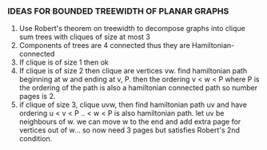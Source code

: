 ### IDEAS FOR BOUNDED TREEWIDTH OF PLANAR GRAPHS

1. Use Robert's theorem on treewidth to decompose graphs into clique sum trees with cliques of size at most 3
2. Components of trees are 4 connected thus they are Hamiltonian-connected
3. If clique is of size 1 then ok
4. If clique is of size 2 then clique are vertices vw. find hamiltonian path beginning at w and ending at v, P. then the ordering v < w < P where P is the ordering of the path is also a hamiltonian connected path so number pages is 2.
5. if clique of size 3, clique uvw, then find hamiltonian path uv and have ordering u < v < P .. < w < P is also hamiltonian path. let uv be neighbours of w. we can move w to the end and add extra page for vertices out of w... so now need 3 pages but satisfies Robert's 2nd condition. 